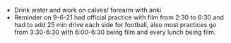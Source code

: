  - Drink water and work on calves/ forearm with anki
 - Reminder on 9-6-21 had official practice with film from 2:30 to 6:30 and had to add 25 min drive each side for football, also most practices go from 3:30-6:30 with 6:00-6:30 being film and every lunch being film.
<!--stackedit_data:
eyJoaXN0b3J5IjpbLTEyMzM1OTQ5NTgsODM3ODU4NDc3XX0=
-->